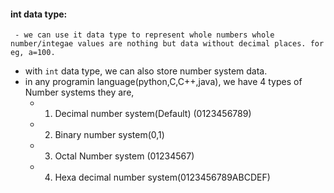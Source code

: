 #### int data type:
     - we can use it data type to represent whole numbers whole number/integae values are nothing but data without decimal places. for eg, a=100.
     
- with `int` data type, we can also store number system data.
- in any programin language(python,C,C++,java), we have 4 types of Number systems they are,
   - 1. Decimal number system(Default) (0123456789)
    - 2. Binary number system(0,1)
     - 3. Octal Number system (01234567)
    - 4. Hexa decimal number system(0123456789ABCDEF)     
